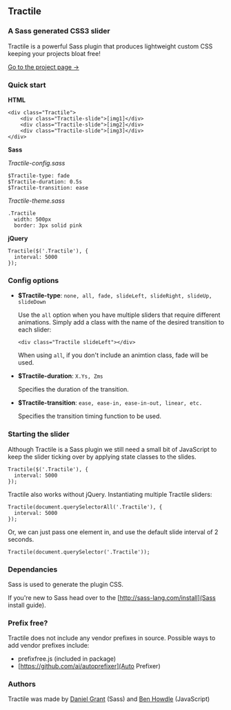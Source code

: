 ## Tractile
### A Sass generated CSS3 slider

Tractile is a powerful Sass plugin that produces lightweight custom CSS keeping your projects bloat free!

[Go to the project page →](http://danielgrant.im/tractile/)


### Quick start

**HTML**

    <div class="Tractile">
        <div class="Tractile-slide">[img1]</div>
        <div class="Tractile-slide">[img2]</div>
        <div class="Tractile-slide">[img3]</div>
    </div>
    
**Sass** 

*Tractile-config.sass*
```
$Tractile-type: fade
$Tractile-duration: 0.5s
$Tractile-transition: ease
```

*Tractile-theme.sass*
```
.Tractile
  width: 500px
  border: 3px solid pink
```

**jQuery**

    Tractile($('.Tractile'), {
      interval: 5000
    });
  
  
### Config options

 * **$Tractile-type**: `none, all, fade, slideLeft, slideRight, slideUp, slideDown`

    Use the `all` option when you have multiple sliders that require different animations. Simply add a class with the name of the desired transition to each slider: 

    `<div class="Tractile slideLeft"></div>`

    When using `all`, if you don't include an animtion class, fade will be used.


 * **$Tractile-duration**: `X.Ys, Zms`

    Specifies the duration of the transition.

 * **$Tractile-transition**: `ease, ease-in, ease-in-out, linear, etc.`

    Specifies the transition timing function to be used.



  
### Starting the slider

Although Tractile is a Sass plugin we still need a small bit of JavaScript to keep the slider ticking over by applying state classes to the slides.


```
Tractile($('.Tractile'), {
  interval: 5000
});
```

Tractile also works without jQuery. Instantiating multiple Tractile sliders:
  
    Tractile(document.querySelectorAll('.Tractile'), {
      interval: 5000
    });
  

Or, we can just pass one element in, and use the default slide interval of 2 seconds.

    Tractile(document.querySelector('.Tractile'));
    
    
### Dependancies

Sass is used to generate the plugin CSS.

If you're new to Sass head over to the [http://sass-lang.com/install](Sass install guide).


### Prefix free?

Tractile does not include any vendor prefixes in source. Possible ways to add vendor prefixes include:

 * prefixfree.js (included in package)
 * [https://github.com/ai/autoprefixer](Auto Prefixer)
 
 
### Authors

Tractile was made by [Daniel Grant](https://twitter.com/danieljohngrant) (Sass) and [Ben Howdle](https://twitter.com/benhowdle) (JavaScript)
